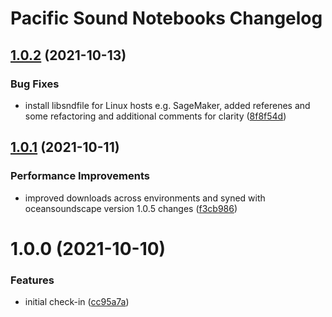 # Pacific Sound Notebooks Changelog

## [1.0.2](https://github.com/mbari-org/pacific-sound-notebooks/compare/v1.0.1...v1.0.2) (2021-10-13)


### Bug Fixes

* install libsndfile for Linux hosts e.g. SageMaker, added referenes and some refactoring and additional comments for clarity ([8f8f54d](https://github.com/mbari-org/pacific-sound-notebooks/commit/8f8f54dff90ace9a6a244da72ac168f47e53452f))

## [1.0.1](https://github.com/mbari-org/pacific-sound-notebooks/compare/v1.0.0...v1.0.1) (2021-10-11)


### Performance Improvements

* improved downloads across environments and syned with oceansoundscape version 1.0.5 changes ([f3cb986](https://github.com/mbari-org/pacific-sound-notebooks/commit/f3cb986549d47217136740c5fc0af83f60d863a4))

# 1.0.0 (2021-10-10)


### Features

* initial check-in ([cc95a7a](https://github.com/mbari-org/pacific-sound-notebooks/commit/cc95a7aa54536b619606ace02a2cdf561d8accaa))
